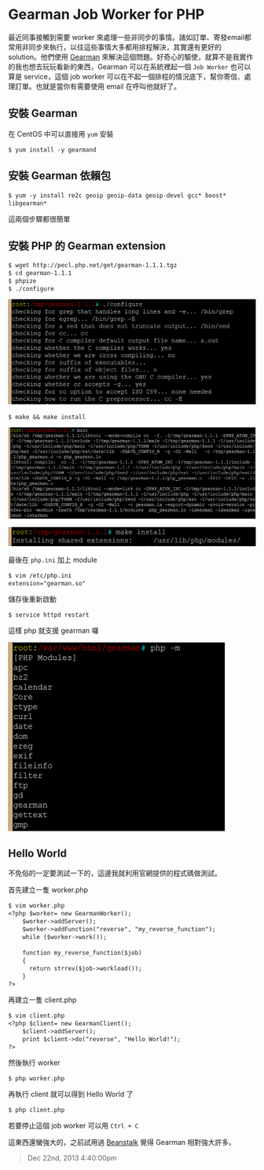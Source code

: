 # Gearman Job Worker for PHP

最近同事接觸到需要 worker 來處理一些非同步的事情。諸如訂單、寄發email都常用非同步來執行，以往這些事情大多都用排程解決，其實還有更好的 solution。他們使用 [Gearman][1] 來解決這個問題。好奇心的驅使，就算不是我實作的我也想去玩玩看新的東西，Gearman 可以在系統裡起一個 `Job Worker` 也可以算是 service，這個 job worker 可以在不起一個排程的情況底下，幫你寄信、處理訂單。也就是當你有需要使用 email 在呼叫他就好了。

## 安裝 Gearman 

在 CentOS 中可以直接用 `yum` 安裝

	$ yum install -y gearmand

## 安裝 Gearman 依賴包

	$ yum -y install re2c geoip geoip-data geoip-devel gcc* boost* libgearman*

這兩個步驟都很簡單

## 安裝 PHP 的 Gearman extension

	$ wget http://pecl.php.net/get/gearman-1.1.1.tgz
	$ cd gearman-1.1.1
	$ phpize
	$ ./configure

![](/assets/gearman-1.PNG)

	$ make && make install

![](/assets/gearman-2.PNG)

![](/assets/gearman-3.PNG)

最後在 `php.ini` 加上 module

	$ vim /etc/php.ini
	extension="gearman.so"

儲存後重新啟動

	$ service httpd restart

這樣 php 就支援 gearman 囉

![](/assets/gearman-4.PNG)

## Hello World

不免俗的一定要測試一下的，這邊我就利用官網提供的程式碼做測試。

首先建立一隻 worker.php

	$ vim worker.php
	<?php $worker= new GearmanWorker();
		$worker->addServer();
		$worker->addFunction("reverse", "my_reverse_function");
		while ($worker->work());
		
		function my_reverse_function($job)
		{
		  return strrev($job->workload());
		}
	?>

再建立一隻 client.php

	$ vim client.php
	<?php $client= new GearmanClient();
		$client->addServer();
		print $client->do("reverse", "Hello World!");
	?>

然後執行 worker

	$ php worker.php

再執行 client 就可以得到 Hello World 了

	$ php client.php 

若要停止這個 job worker 可以用 `Ctrl + C`

這東西還蠻強大的，之前試用過 [Beanstalk][2] 覺得 Gearman 相對強大許多。

[1]: http://gearman.org/
[2]: http://beanstalkapp.com/

> Dec 22nd, 2013 4:40:00pm